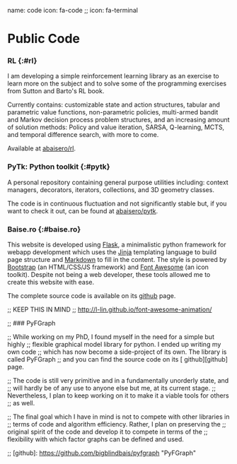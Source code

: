 name: code
icon: fa-code
;; icon: fa-terminal

# Public Code

### RL {:#rl}

I am developing a simple reinforcement learning library as an exercise to learn
more on the subject and to solve some of the programming exercises from Sutton
and Barto's RL book.

Currently contains:  customizable state and action structures, tabular and
parametric value functions, non-parametric policies, multi-armed bandit and
Markov decision process problem structures, and an increasing amount of
solution methods:  Policy and value iteration, SARSA, Q-learning, MCTS, and
temporal difference search, with more to come.

Available at [<span class="icon fab fa-github-alt fa-lg"></span>
abaisero/rl][rl].

[rl]: https://github.com/abaisero/rl "Reinforcement learning repository"

### PyTk: Python toolkit {:#pytk}

A personal repository containing general purpose utilities including: context
managers, decorators, iterators, collections, and 3D geometry classes.

The code is in continuous fluctuation and not significantly stable but, if you
want to check it out, can be found at [<span class="icon fab
fa-github-alt fa-lg"></span> abaisero/pytk][pytk].

[pytk]: https://github.com/abaisero/pytk "Python toolkit repository"

### Baise.ro {:#baise.ro}

This website is developed using [Flask][flask], a minimalistic python framework
for webapp development which uses the [Jinja][jinja] templating language to
build page structure and [Markdown][markdown] to fill in the content.  The
style is powered by [Bootstrap][bootstrap] (an HTML/CSS/JS framework) and [Font
Awesome][fontawesome] (an icon toolkit).  Despite not being a web developer,
these tools allowed me to create this website with ease.

The complete source code is available on its [<span class="icon fab
fa-github-alt fa-lg"></span> github][baise.ro] page.

;; KEEP THIS IN MIND
;; http://l-lin.github.io/font-awesome-animation/

[flask]: http://flask.pocoo.org "Flask"
[jekyll]: http://jekyllrb.com "Jekyll"
[bootstrap]: http://getbootstrap.com "Bootstrap"
[fontawesome]: http://fontawesome.io/ "Font Awesome"
[fontmfizz]: http://fizzed.com/oss/font-mfizz
[markdown]: http://daringfireball.net/projects/markdown/syntax "Markdown"
[liquid]: http://liquidmarkup.org "Liquid"
[jinja]: http://jinja.pocoo.org "Jinja"
[slosh]: https://stevelosh.com "Steve Losh"
[datagen]: http://datagenetics.com/blog "Data Genetics"
[baise.ro]: https://github.com/abaisero/baise.ro "Baise.ro repository"

;; ### PyFGraph

;; While working on my PhD, I found myself in the need for a simple but highly
;; flexible graphical model library for python.  I ended up writing my own code
;; which has now become a side-project of its own.  The library is called PyFGraph
;; and you can find the source code on its [<span class="icon fa fa-github-alt
;; fa-lg"></span> github][github] page.

;; The code is still very primitive and in a fundamentally unorderly state, and
;; will hardly be of any use to anyone else but me, at its current stage.
;; Nevertheless, I plan to keep working on it to make it a viable tools for others
;; as well.

;; The final goal which I have in mind is not to compete with other libraries in
;; terms of code and algorithm efficiency.  Rather, I plan on preserving the
;; original spirit of the code and develop it to compete in terms of the
;; flexibility with which factor graphs can be defined and used.

;; [github]: https://github.com/bigblindbais/pyfgraph "PyFGraph"
